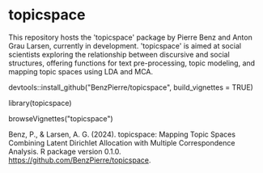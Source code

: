 # topicspace
This repository hosts the 'topicspace' package by Pierre Benz and Anton Grau Larsen, currently in development. 'topicspace' is aimed at social scientists exploring the relationship between discursive and social structures, offering functions for text pre-processing, topic modeling, and mapping topic spaces using LDA and MCA.

devtools::install_github("BenzPierre/topicspace", build_vignettes = TRUE)

library(topicspace)

browseVignettes("topicspace")
 
Benz, P., & Larsen, A. G. (2024). topicspace: Mapping Topic Spaces Combining Latent Dirichlet Allocation with Multiple Correspondence Analysis. R package version 0.1.0. https://github.com/BenzPierre/topicspace.
